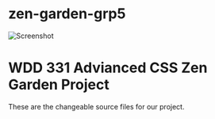 # zen-garden-grp5

![Screenshot](https://res.cloudinary.com/turnup/image/upload/v1526512881/homepage-cards.png)

# WDD 331 Advianced CSS Zen Garden Project	

These are the changeable source files for our project.




